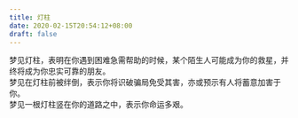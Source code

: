 ```yaml
---
title: 灯柱
date: 2020-02-15T20:54:12+08:00
draft: false
---
```


梦见灯柱，表明在你遇到困难急需帮助的时候，某个陌生人可能成为你的救星，并终将成为你忠实可靠的朋友。<br>
梦见在灯柱前被绊倒，表示你将识破骗局免受其害，亦或预示有人将蓄意加害于你。<br>
梦见一根灯柱竖在你的道路之中，表示你命运多艰。<br>
